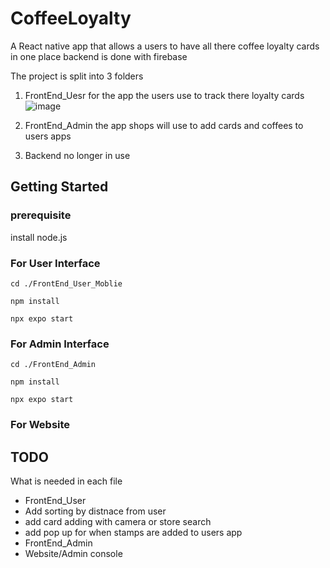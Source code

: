 # CoffeeLoyalty

A React native app that allows a users to have all there coffee loyalty cards in one place
backend is done with firebase

The project is split into 3 folders

1. FrontEnd_Uesr
   for the app the users use to track there loyalty cards
   ![image](https://github.com/jlund0/CoffeeLoyalty/assets/72682409/5b649866-86c6-46e0-812a-a12c433a089b)

2. FrontEnd_Admin
   the app shops will use to add cards and coffees to users apps

3. Backend
   no longer in use

## Getting Started

### prerequisite

install node.js

### For User Interface

`cd ./FrontEnd_User_Moblie`

`npm install`

`npx expo start`

### For Admin Interface

`cd ./FrontEnd_Admin`

`npm install`

`npx expo start`

### For Website

## TODO

What is needed in each file

- FrontEnd_User
- Add sorting by distnace from user
- add card adding with camera or store search
- add pop up for when stamps are added to users app
- FrontEnd_Admin
- Website/Admin console
